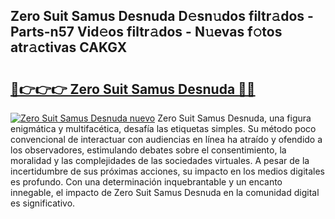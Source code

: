 ## Zero Suit Samus Desnuda D𝚎sn𝚞dos filtr𝚊dos - Parts-n57 Vid𝚎os filtr𝚊dos - N𝚞evas f𝚘tos atr𝚊ctivas CAKGX

# <h2><a href="http://mb4lf7b.tromn.icu/?c=Zero+Suit+Samus+Desnuda">🔗👉👉👉 Zero Suit Samus Desnuda 🔗🔗</a></h2>

[![Zero Suit Samus Desnuda nuevo](https://i.imgur.com/pEAQMta.gif)](http://mb4lf7b.tromn.icu/?c=Zero+Suit+Samus+Desnuda)
Zero Suit Samus Desnuda, una figura enigmática y multifacética, desafía las etiquetas simples. Su método poco convencional de interactuar con audiencias en línea ha atraído y ofendido a los observadores, estimulando debates sobre el consentimiento, la moralidad y las complejidades de las sociedades virtuales. A pesar de la incertidumbre de sus próximas acciones, su impacto en los medios digitales es profundo. Con una determinación inquebrantable y un encanto innegable, el impacto de Zero Suit Samus Desnuda en la comunidad digital es significativo.
